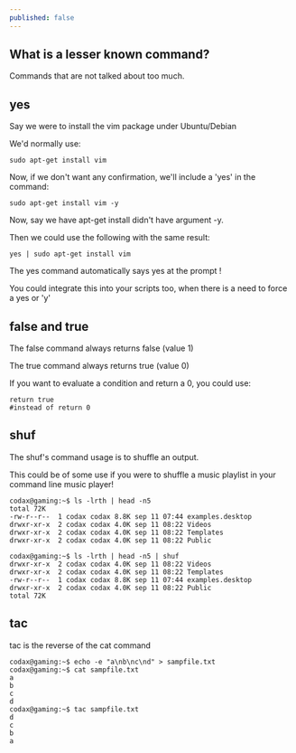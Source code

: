 ```yaml
---
published: false
---
```

## What is a lesser known command?

Commands that are not talked about too much.

## yes
Say we were to install the vim package under Ubuntu/Debian

We'd normally use:
```
sudo apt-get install vim
```

Now, if we don't want any confirmation, we'll include a 'yes' in the command:
```
sudo apt-get install vim -y
```


Now, say we have apt-get install didn't have argument -y.

Then we could use the following with the same result:
```
yes | sudo apt-get install vim
```

The yes command automatically says yes at the prompt !

You could integrate this into your scripts too, when there is a need to force a yes or 'y'


## false and true

The false command always returns false (value 1)

The true command always returns true (value 0)

If you want to evaluate a condition and return a 0, you could use:
```
return true
#instead of return 0
```

## shuf
The shuf's command usage is to shuffle an output.

This could be of some use if you were to shuffle a music playlist in your command line music player!

```
codax@gaming:~$ ls -lrth | head -n5
total 72K
-rw-r--r--  1 codax codax 8.8K sep 11 07:44 examples.desktop
drwxr-xr-x  2 codax codax 4.0K sep 11 08:22 Videos
drwxr-xr-x  2 codax codax 4.0K sep 11 08:22 Templates
drwxr-xr-x  2 codax codax 4.0K sep 11 08:22 Public

codax@gaming:~$ ls -lrth | head -n5 | shuf
drwxr-xr-x  2 codax codax 4.0K sep 11 08:22 Videos
drwxr-xr-x  2 codax codax 4.0K sep 11 08:22 Templates
-rw-r--r--  1 codax codax 8.8K sep 11 07:44 examples.desktop
drwxr-xr-x  2 codax codax 4.0K sep 11 08:22 Public
total 72K
```

## tac
tac is the reverse of the cat command
```
codax@gaming:~$ echo -e "a\nb\nc\nd" > sampfile.txt
codax@gaming:~$ cat sampfile.txt 
a
b
c
d
codax@gaming:~$ tac sampfile.txt 
d
c
b
a

```
